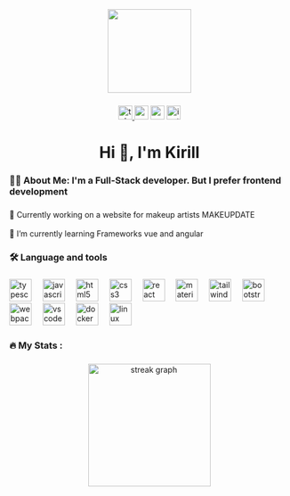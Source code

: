 

<div align="center">
  <img height="150" src="https://media2.giphy.com/media/v1.Y2lkPTc5MGI3NjExNG5pd3Q4ejdxZWxhNDd2cHE2dTVib21pdDFxbGZvNTdoOThvNWZweSZlcD12MV9pbnRlcm5hbF9naWZfYnlfaWQmY3Q9Zw/NKEt9elQ5cR68/giphy.webp"  />
</div>

###

<div align="center">
   <a href="https://web.telegram.org/k/#@ovaqvado" target="_blank">
    <img src="https://img.shields.io/static/v1?message=Telegram&logo=telegram&label=&color=2CA5E0&logoColor=white&labelColor=&style=for-the-badge" height="25" alt="telegram logo"  />
  </a>
  <img src="https://img.shields.io/static/v1?message=Codesandbox&logo=codesandbox&label=&color=040404&logoColor=DBDBDB&labelColor=&style=for-the-badge" height="25" alt="codesandbox logo"  />
  <img src="https://img.shields.io/static/v1?message=Codepen&logo=codepen&label=&color=000000&logoColor=white&labelColor=&style=for-the-badge" height="25" alt="codepen logo"  />
  <img src="https://img.shields.io/static/v1?message=Instagram&logo=instagram&label=&color=E4405F&logoColor=white&labelColor=&style=for-the-badge" height="25" alt="instagram logo"  />
</div>

###

<h1 align="center">Hi 👋, I'm Kirill</h1>

###

<h3 align="left">👩‍💻  About Me: I'm a Full-Stack developer. But I prefer frontend development</h3>

###

<p align="left">🔭 Currently working on a website for makeup artists MAKEUPDATE<br><br>🌱 I’m currently learning Frameworks vue and angular</p>

###

<h3 align="left">🛠 Language and tools</h3>

###

<div align="left"><div class="icon-container">
    <a style="text-decoration: none; outline: none;" href="https://www.typescriptlang.org/" target="_blank">
        <img src="https://cdn.jsdelivr.net/gh/devicons/devicon/icons/typescript/typescript-original.svg" height="40" alt="typescript logo" />
    </a>
    <img width="12" />
    <a style="text-decoration: none; outline: none;" href="https://developer.mozilla.org/en-US/docs/Web/JavaScript" target="_blank">
        <img src="https://cdn.jsdelivr.net/gh/devicons/devicon/icons/javascript/javascript-original.svg" height="40" alt="javascript logo" />
    </a>
    <img width="12" />
    <a style="text-decoration: none; outline: none;" href="https://developer.mozilla.org/en-US/docs/Web/HTML" target="_blank">
        <img src="https://cdn.jsdelivr.net/gh/devicons/devicon/icons/html5/html5-original.svg" height="40" alt="html5 logo" />
    </a>
    <img width="12" />
    <a style="text-decoration: none; outline: none;" href="https://developer.mozilla.org/en-US/docs/Web/CSS" target="_blank">
        <img src="https://cdn.jsdelivr.net/gh/devicons/devicon/icons/css3/css3-original.svg" height="40" alt="css3 logo" />
    </a>
    <img width="12" />
    <a style="text-decoration: none; outline: none;" href="https://reactjs.org/docs/getting-started.html" target="_blank">
        <img src="https://cdn.jsdelivr.net/gh/devicons/devicon/icons/react/react-original.svg" height="40" alt="react logo" />
    </a>
    <img width="12" />
    <a style="text-decoration: none; outline: none;" href="https://mui.com/material-ui/getting-started/overview/" target="_blank">
        <img src="https://cdn.jsdelivr.net/gh/devicons/devicon/icons/materialui/materialui-original.svg" height="40" alt="materialui logo" />
    </a>
    <img width="12" />
    <a style="text-decoration: none; outline: none;" href="https://tailwindcss.com/docs/installation" target="_blank">
        <img src="https://cdn.jsdelivr.net/gh/devicons/devicon/icons/tailwindcss/tailwindcss-original-wordmark.svg" height="40" alt="tailwindcss logo" />
    </a>
    <img width="12" />
    <a style="text-decoration: none; outline: none;" href="https://getbootstrap.com/docs/5.0/getting-started/introduction/" target="_blank">
        <img src="https://cdn.jsdelivr.net/gh/devicons/devicon/icons/bootstrap/bootstrap-original.svg" height="40" alt="bootstrap logo" />
    </a>
    <img width="12" />
    <a style="text-decoration: none; outline: none;" href="https://webpack.js.org/concepts/" target="_blank">
        <img src="https://cdn.jsdelivr.net/gh/devicons/devicon/icons/webpack/webpack-original.svg" height="40" alt="webpack logo" />
    </a>
    <img width="12" />
    <a style="text-decoration: none; outline: none;" href="https://code.visualstudio.com/docs" target="_blank">
        <img src="https://cdn.jsdelivr.net/gh/devicons/devicon/icons/vscode/vscode-original.svg" height="40" alt="vscode logo" />
    </a>
    <img width="12" />
    <a style="text-decoration: none; outline: none;" href="https://www.docker.com/what-docker" target="_blank">
        <img src="https://cdn.jsdelivr.net/gh/devicons/devicon/icons/docker/docker-original.svg" height="40" alt="docker logo" />
    </a>
    <img width="12" />
    <a style="text-decoration: none; outline: none;" href="https://www.linux.org/" target="_blank">
        <img src="https://cdn.jsdelivr.net/gh/devicons/devicon/icons/linux/linux-original.svg" height="40" alt="linux logo" />
    </a>
	 </div>
</div>

###

<h3 align="left">🔥   My Stats :</h3>

###

<div align="center">
<a class="image-link" href="https://github.com/ovaqvado">
  <img src="https://streak-stats.demolab.com?user=ovaqvado&locale=en&mode=daily&theme=dark&hide_border=false&border_radius=5&order=3"
       height="220" alt="streak graph" />
</a></div>

###
